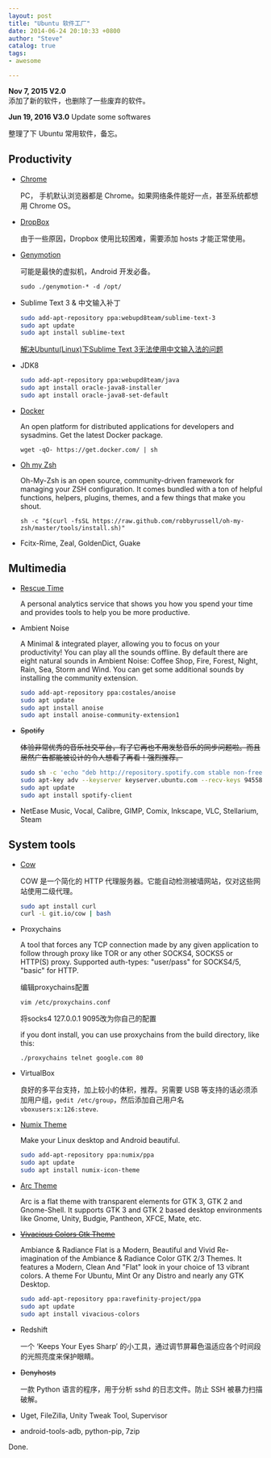 ```yaml
---
layout: post
title: "Ubuntu 软件工厂"
date: 2014-06-24 20:10:33 +0800
author: "Steve"
catalog: true
tags:
- awesome

---
```


**Nov 7, 2015  V2.0**  
添加了新的软件，也删除了一些废弃的软件。 

**Jun 19, 2016 V3.0**
Update some softwares


整理了下 Ubuntu 常用软件，备忘。

## Productivity

* 	[Chrome](https://www.google.com/chrome/browser/desktop/)

	PC， 手机默认浏览器都是 Chrome。如果网络条件能好一点，甚至系统都想用 Chrome OS。

* 	[DropBox](https://www.dropbox.com/install)

	由于一些原因，Dropbox 使用比较困难，需要添加 hosts 才能正常使用。

* 	[Genymotion](https://www.genymotion.com/#!/download)

	可能是最快的虚拟机，Android 开发必备。
	```
	sudo ./genymotion-* -d /opt/
	```

* 	Sublime Text 3 & 中文输入补丁

	```bash
	sudo add-apt-repository ppa:webupd8team/sublime-text-3
	sudo apt update
	sudo apt install sublime-text
	```

	[解决Ubuntu(Linux)下Sublime Text 3无法使用中文输入法的问题](http://www.lanmeng.org/2015/05/linux-sublimetext-chinese.html)

* 	JDK8

	```bash
	sudo add-apt-repository ppa:webupd8team/java
	sudo apt install oracle-java8-installer
	sudo apt install oracle-java8-set-default
	```

* 	[Docker](http://docs.docker.com/linux/started/)

	An open platform for distributed applications for developers and sysadmins. Get the latest Docker package.  
	```
	wget -qO- https://get.docker.com/ | sh
	```

*	[Oh my Zsh](http://ohmyz.sh/)

	Oh-My-Zsh is an open source, community-driven framework for managing your ZSH configuration. It comes bundled with a ton of helpful functions, helpers, plugins, themes, and a few things that make you shout.  
	```
	sh -c "$(curl -fsSL https://raw.github.com/robbyrussell/oh-my-zsh/master/tools/install.sh)"
	```

* 	Fcitx-Rime, Zeal, GoldenDict, Guake

## Multimedia

* 	[Rescue Time](https://www.rescuetime.com/get_rescuetime)

	A personal analytics service that shows you how you spend your time and provides tools to help you be more productive.

*	Ambient Noise

	A Minimal & integrated player, allowing you to focus on your productivity! You can play all the sounds offline. By default there are eight natural sounds in Ambient Noise: Coffee Shop, Fire, Forest, Night, Rain, Sea, Storm and Wind. You can get some additional sounds by installing the community extension.

	```bash
	sudo add-apt-repository ppa:costales/anoise
	sudo apt update
	sudo apt install anoise
	sudo apt install anoise-community-extension1
	```

*	~~Spotify~~

	~~体验非常优秀的音乐社交平台，有了它再也不用发愁音乐的同步问题啦。而且居然广告都能被设计的令人想看了再看！强烈推荐。~~

	```bash
	sudo sh -c 'echo "deb http://repository.spotify.com stable non-free" >> /etc/apt/sources.list.d/spotify.list'
	sudo apt-key adv --keyserver keyserver.ubuntu.com --recv-keys 94558F59
	sudo apt update
	sudo apt install spotify-client
	```

* 	NetEase Music, Vocal, Calibre, GIMP, Comix, Inkscape, VLC, Stellarium, Steam

## System tools

* 	[Cow](https://github.com/cyfdecyf/cow)

	COW 是一个简化的 HTTP 代理服务器。它能自动检测被墙网站，仅对这些网站使用二级代理。

	```bash
	sudo apt install curl
	curl -L git.io/cow | bash
	```

*	Proxychains

	A tool that forces any TCP connection made by any given application to follow through proxy like TOR or any other SOCKS4, SOCKS5 or HTTP(S) proxy. Supported auth-types: "user/pass" for SOCKS4/5, "basic" for HTTP.

  	编辑proxychains配置  
  	```
	vim /etc/proxychains.conf
	```

	将socks4 127.0.0.1 9095改为你自己的配置  

  	if you dont install, you can use proxychains from the build directory, like this:
  	```
  	./proxychains telnet google.com 80
  	```

* 	VirtualBox

	良好的多平台支持，加上较小的体积，推荐。另需要 USB 等支持的话必须添加用户组，`gedit /etc/group`，然后添加自己用户名 `vboxusers:x:126:steve`.

*   [Numix Theme](http://numixproject.org/)

	Make your Linux desktop and Android beautiful.  

	```bash
	sudo add-apt-repository ppa:numix/ppa
	sudo apt update
	sudo apt install numix-icon-theme
	```

*	[Arc Theme](https://github.com/horst3180/Arc-theme)

	Arc is a flat theme with transparent elements for GTK 3, GTK 2 and Gnome-Shell. It supports GTK 3 and GTK 2 based desktop environments like Gnome, Unity, Budgie, Pantheon, XFCE, Mate, etc.

* 	~~[Vivacious Colors Gtk Theme](http://gnome-look.org/content/show.php/Ambiance+%26+Radiance+Flat+Colors?content=168155)~~

	Ambiance & Radiance Flat is a Modern, Beautiful and Vivid Re-imagination of the Ambiance & Radiance Color GTK 2/3 Themes. It features a Modern, Clean And "Flat" look in your choice of 13 vibrant colors. A theme For Ubuntu, Mint Or any Distro and nearly any GTK Desktop.

	```bash
	sudo add-apt-repository ppa:ravefinity-project/ppa
	sudo apt update
	sudo apt install vivacious-colors
	```

* 	Redshift

	一个 ‘Keeps Your Eyes Sharp’ 的小工具，通过调节屏幕色温适应各个时间段的光照亮度来保护眼睛。

* 	~~Denyhosts~~

	一款 Python 语言的程序，用于分析 sshd 的日志文件。防止 SSH 被暴力扫描破解。

* 	Uget, FileZilla, Unity Tweak Tool, Supervisor

*	android-tools-adb, python-pip, 7zip

Done.